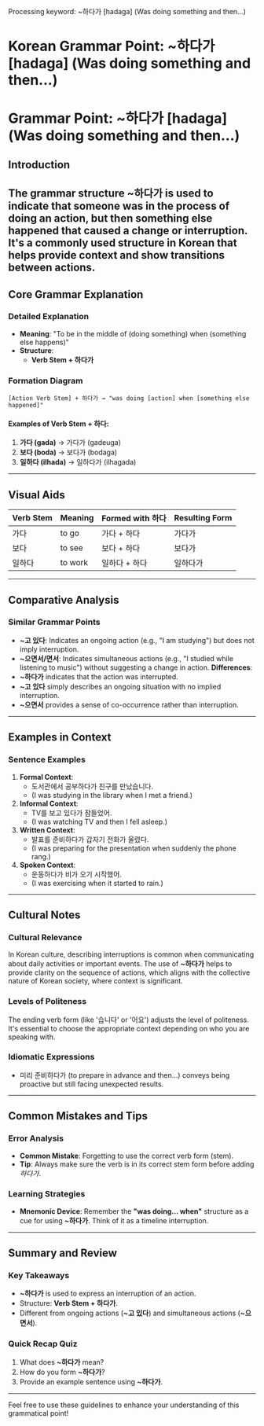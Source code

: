 Processing keyword: ~하다가 [hadaga] (Was doing something and then...)
# Korean Grammar Point: ~하다가 [hadaga] (Was doing something and then...)
# Grammar Point: ~하다가 [hadaga] (Was doing something and then...)
## Introduction
The grammar structure **~하다가** is used to indicate that someone was in the process of doing an action, but then something else happened that caused a change or interruption. It's a commonly used structure in Korean that helps provide context and show transitions between actions.
---
## Core Grammar Explanation
### Detailed Explanation
- **Meaning**: "To be in the middle of (doing something) when (something else happens)"
- **Structure**: 
  - **Verb Stem + 하다가**
  
### Formation Diagram
```
[Action Verb Stem] + 하다가 → "was doing [action] when [something else happened]"
```
#### Examples of Verb Stem + 하다:
1. **가다 (gada)** → 가다가 (gadeuga)
2. **보다 (boda)** → 보다가 (bodaga)
3. **일하다 (ilhada)** → 일하다가 (ilhagada)
---
## Visual Aids
| **Verb Stem** | **Meaning**         | **Formed with 하다**         | **Resulting Form** |
|---------------|---------------------|------------------------------|---------------------|
| 가다          | to go               | 가다 + 하다                   | 가다가              |
| 보다          | to see              | 보다 + 하다                   | 보다가              |
| 일하다        | to work             | 일하다 + 하다                 | 일하다가            |
---
## Comparative Analysis
### Similar Grammar Points
- **~고 있다**: Indicates an ongoing action (e.g., "I am studying") but does not imply interruption.
- **~으면서/면서**: Indicates simultaneous actions (e.g., "I studied while listening to music") without suggesting a change in action.
**Differences**:
- **~하다가** indicates that the action was interrupted.
- **~고 있다** simply describes an ongoing situation with no implied interruption.
- **~으면서** provides a sense of co-occurrence rather than interruption.
---
## Examples in Context
### Sentence Examples
1. **Formal Context**:
   - 도서관에서 공부하다가 친구를 만났습니다.
   - (I was studying in the library when I met a friend.)
2. **Informal Context**:
   - TV를 보고 있다가 잠들었어.
   - (I was watching TV and then I fell asleep.)
3. **Written Context**:
   - 발표를 준비하다가 갑자기 전화가 울렸다.
   - (I was preparing for the presentation when suddenly the phone rang.)
4. **Spoken Context**:
   - 운동하다가 비가 오기 시작했어.
   - (I was exercising when it started to rain.)
---
## Cultural Notes
### Cultural Relevance
In Korean culture, describing interruptions is common when communicating about daily activities or important events. The use of **~하다가** helps to provide clarity on the sequence of actions, which aligns with the collective nature of Korean society, where context is significant.
### Levels of Politeness
The ending verb form (like '습니다' or '어요') adjusts the level of politeness. It's essential to choose the appropriate context depending on who you are speaking with.
### Idiomatic Expressions
- 미리 준비하다가 (to prepare in advance and then...) conveys being proactive but still facing unexpected results.
---
## Common Mistakes and Tips
### Error Analysis
- **Common Mistake**: Forgetting to use the correct verb form (stem).
- **Tip**: Always make sure the verb is in its correct stem form before adding *하다가*.
### Learning Strategies
- **Mnemonic Device**: Remember the **"was doing... when"** structure as a cue for using **~하다가**. Think of it as a timeline interruption.
---
## Summary and Review
### Key Takeaways
- **~하다가** is used to express an interruption of an action.
- Structure: **Verb Stem + 하다가**.
- Different from ongoing actions (**~고 있다**) and simultaneous actions (**~으면서**).
### Quick Recap Quiz
1. What does **~하다가** mean?
2. How do you form **~하다가**?
3. Provide an example sentence using **~하다가**.
---
Feel free to use these guidelines to enhance your understanding of this grammatical point!

